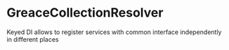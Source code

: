 # GreaceCollectionResolver
Keyed DI allows to register services with common interface independently in different places
